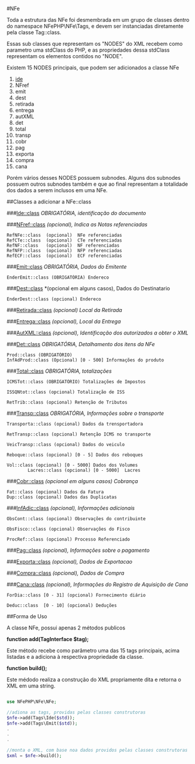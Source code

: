 #NFe

Toda a estrutura das NFe foi desmembrada em um grupo de classes dentro do namespace NFePHP\NFe\Tags, e devem ser instanciadas diretamente pela classe Tag::class.

Essas sub classes que representam os "NODES" do XML recebem como parametro uma stdClass do PHP, e as propriedades dessa stdClass representam os elementos contidos no "NODE".

Existem 15 NODES principais, que podem ser adicionados a classe NFe 

1. [ide](#Ide::class)
2. NFref
3. emit
4. dest
5. retirada
6. entrega
7. autXML
8. det
9. total
10. transp
11. cobr
12. pag
13. exporta
14. compra
15. cana

Porém vários desses NODES possuem subnodes.
Alguns dos subnodes possuem outros subnodes também e que ao final representam a totalidade dos dados a serem inclusos em uma NFe.


##Classes a adicionar a NFe::class


###[Ide::class](Ide.md)
*OBRIGATÓRIA, identificação do documento*  


###[NFref::class](NFref.md) 
*(opcional), Indica as Notas referenciadas*

    RefNFe::class  (opcional)  NFe referenciadas
    RefCTe::class  (opcional)  CTe referenciadas
    RefNF::class   (opcional)  NF referenciadas
    RefNFP::class  (opcional)  NFP referenciadas
    RefECF::class  (opcional)  ECF referenciadas

###[Emit::class](Emit.md)
*OBRIGATÓRIA, Dados do Emitente*

    EnderEmit::class (OBRIGATÓRIA) Endereco

###[Dest::class](Dest.md)
*(opcional em alguns casos), Dados do  Destinatario

    EnderDest::class (opcional) Endereco

###[Retirada::class](Retirada.md)
*(opcional)  Local da Retirada*

###[Entrega::class](Entrega.md)
*(opcional), Local da Entrega*

###[AutXML::class](AutXML.md)
*(opcional), Identificação dos autorizados a obter o XML*

###[Det::class](Det.md)
*OBRIGATÓRIA, Detalhamento dos itens da NFe*

	Prod::class (OBRIGATÓRIO) 
	InfAdProd::class (Opcional) [0 - 500] Informações do produto

###[Total::class](Total.md)
*OBRIGATÓRIA, totalizações*

	ICMSTot::class (OBRIGATÓRIO) Totalizações de Impostos
	
	ISSQNtot::class (opcional) Totalização de ISS
	
	RetTrib::class (opcional) Retenção de Tributos

###[Transp::class](Transp.md)
*OBRIGATÓRIA, Informações sobre o transporte*

    Transporta::class (opcional) Dados da trensportadora
    
    RetTransp::class (opcional) Retenção ICMS no transporte
    
    VeicTransp::class (opcional) Dados do veiculo
    
    Reboque::class (opcional) [0 - 5] Dados dos reboques
    
    Vol::class (opcional) [0 - 5000] Dados dos Volumes
    		Lacres::class (opcional) [0 - 5000]  Lacres 

###[Cobr::class](Cobr.md)
*(opcional em alguns casos)  Cobrança*

    Fat::class (opcional) Dados da Fatura
    Dup::class (opcional) Dados das Duplicatas

###[InfAdic::class](InfAdic.md)
*(opcional), Informações adicionais*

	ObsCont::class (opcional) Observações do contribuinte
	
	ObsFisco::class (opcional) Observações do Fisco
	
	ProcRef::class (opcional) Processo Referenciado

###[Pag::class](Pag.md)
*(opcional), Informações sobre o pagamento*

###[Exporta::class](Exporta.md)
*(opcional), Dados de Exportacao*

###[Compra::class](Compra.md)
*(opcional), Dados de Compra*

###[Cana::class](Cana.md)
*(opcional), Informações do Registro de Aquisição de Cana*

    ForDia::class [0 - 31] (opcional) Fornecimento diário
    
    Deduc::class  [0 - 10] (opcional) Deduções

##Forma de Uso

A classe NFe, possui apenas 2 métodos publicos

**function add(TagInterface $tag);**

Este método recebe como parâmetro uma das 15 tags principais, acima listadas e a adiciona à respectiva propriedade da classe.
 
**function build();**

Este médodo realiza a construção do XML propriamente dita e retorna o XML em uma string.


```php

use NFePHP\NFe\NFe;

//adiona as tags, providas pelas classes construtoras
$nfe->add(Tags\Ide($std));
$nfe->add(Tags\Emit($std));
.
.
.

//monta o XML, com base noa dados providos pelas classes construtoras
$xml = $nfe->build();


```

   